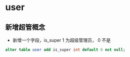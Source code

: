 # user 



## 新增超管概念
- 新增一个字段，is_super 1 为超级管理员， 0 不是

```sql
alter table user add is_super int default 0 not null;
```

